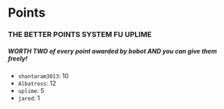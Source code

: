 # Points
### THE BETTER POINTS SYSTEM FU UPLIME
##### WORTH TWO of every point awarded by bobot AND you can give them freely!

  * `shantaram3013`: 10
  * `Albatross`: 12
  * `uplime`: 5
  * `jared`: 1
